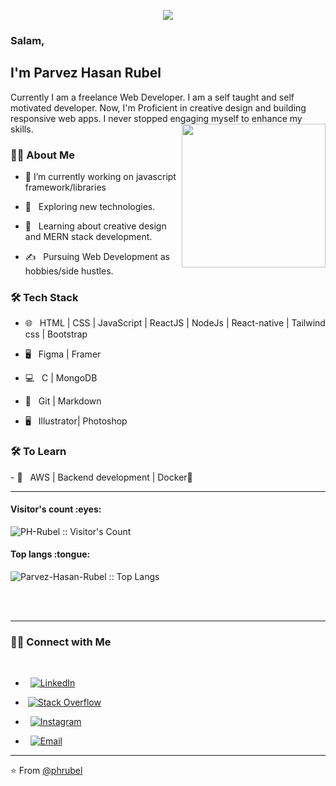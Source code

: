 
<p align="center">
  <img src="https://github.com/thompsonemerson/thompsonemerson/raw/master/cover-thompson.png" />
</p>

<!--
### Hi there 👋, my name is Parvez Hasan Rubel
Currently I am a freelance Web Developer. I am a self taught and self motivated developer. Now, I'm Proficient in creative  design and building responsive web apps. I never stopped engaging myself to enhance my skills.
Skills: REACT / REACT-NATIVE / JS / HTML / CSS
- 🔭 I’m currently working on javascript framework/libraries 
- 🌱 I’m currently learning MERN stack 
- 🤔 I’m looking for help with React Projects  
-->

### Salam,<h2> I'm Parvez Hasan Rubel</h2>
Currently I am a freelance Web Developer. I am a self taught and self motivated developer. Now, I'm Proficient in creative  design and building responsive web apps. I never stopped engaging myself to enhance my skills.
<img align='right' src="https://media.giphy.com/media/M9gbBd9nbDrOTu1Mqx/giphy.gif" width="230">

<h3> 👨🏻 About Me </h3>

- 🔭 I’m currently working on javascript framework/libraries 

- 🤔 &nbsp; Exploring new technologies.

- 🌱 &nbsp; Learning about creative design and MERN stack development.

- ✍️ &nbsp; Pursuing Web Development as hobbies/side hustles.



<h3>🛠 Tech Stack</h3>

- 🌐 &nbsp; HTML | CSS | JavaScript | ReactJS | NodeJs | React-native | Tailwind css | Bootstrap

- 🖥 &nbsp; Figma | Framer

- 💻 &nbsp;  C | MongoDB

- 🔧 &nbsp; Git | Markdown 

- 🖥 &nbsp; Illustrator| Photoshop 


<h3>🛠 To Learn</h3>
- 🔧 &nbsp; AWS | Backend development  | Docker🐳

<hr>

<h4 align="left">Visitor's count :eyes:</h4>

<p align="left"><img src="https://profile-counter.glitch.me/{phrubel}/count.svg"  alt="PH-Rubel :: Visitor's Count" /></p>

<h4 align="left">Top langs :tongue:</h4>

<p align="left"><img src="https://github-readme-stats.vercel.app/api/top-langs/?username=phrubel&langs_count=10&theme=tokyonight&layout=compact" alt="Parvez-Hasan-Rubel :: Top Langs" /></p>


<br/><br/>


<hr>



<h3> 🤝🏻 Connect with Me </h3>

<br>


 <!-- -  &nbsp; <a href="" target="_blank"><img alt="Website" src="https://img.shields.io/badge/Website-www.anandmainali.com.np-blue?style=flat&logo=google-chrome"></a> <br> -->

-  &nbsp; <a href="https://www.linkedin.com/in/parvezhasanrubel/" target="_blank"><img alt="LinkedIn" src="https://img.shields.io/badge/LinkedIn-parvezhasanrube-blue?style=flat&logo=linkedin"></a> <br>

-  &nbsp;<a href="https://www.facebook.com/parvezhasanrubel42/" target="_blank"><img alt="Stack Overflow" src="https://img.shields.io/badge/Facebook-parvezhasanrubel42-blue?style=flat&logo=Facebook"></a> 
 
-  &nbsp; <a href="https://www.instagram.com/phrubel42/"><img alt="Instagram" src="https://img.shields.io/badge/Instagram-phrubel42.jsx-blue?style=flat&logo=instagram"></a>

-  &nbsp; <a href="mailto:phrubel42@gmail.com"><img alt="Email" src="https://img.shields.io/badge/Email-phrubel42@gmail.com-blue?style=flat&logo=gmail"></a>



<p align="center">
  

  

  

  

</p>









<hr>

⭐️ From [@phrubel](https://github.com/phrubel)
